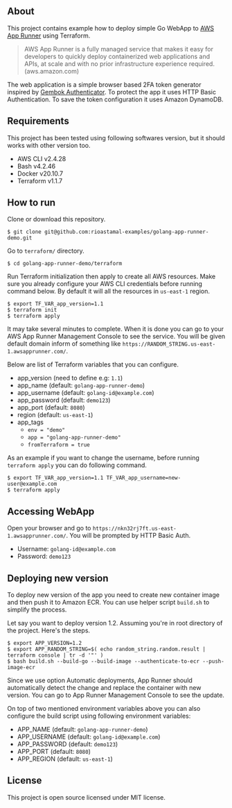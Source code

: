 ## About

This project contains example how to deploy simple Go WebApp to [AWS App Runner](https://aws.amazon.com/apprunner/) using Terraform.

> AWS App Runner is a fully managed service that makes it easy for developers to quickly deploy containerized web applications and APIs, at scale and with no prior infrastructure experience required. (aws.amazon.com)

The web application is a simple browser based 2FA token generator inspired by [Gembok Authenticator](https://github.com/rioastamal/gembok). To protect the app it uses HTTP Basic Authentication. To save the token configuration it uses Amazon DynamoDB.

## Requirements

This project has been tested using following softwares version, but it should works with other version too.

- AWS CLI v2.4.28
- Bash v4.2.46
- Docker v20.10.7
- Terraform v1.1.7

## How to run

Clone or download this repository.

```
$ git clone git@github.com:rioastamal-examples/golang-app-runner-demo.git
```

Go to `terraform/` directory.

```
$ cd golang-app-runner-demo/terraform
```

Run Terraform initialization then apply to create all AWS resources. Make sure you already configure your AWS CLI credentials before running command below. By default it will all the resources in `us-east-1` region.

```
$ export TF_VAR_app_version=1.1
$ terraform init
$ terraform apply
```

It may take several minutes to complete. When it is done you can go to your AWS App Runner Management Console to see the service. You will be given default domain inform of something like `https://RANDOM_STRING.us-east-1.awsapprunner.com/`.

Below are list of Terraform variables that you can configure.

- app_version (need to define e.g: `1.1`)
- app_name (default: `golang-app-runner-demo`)
- app_username (default: `golang-id@example.com`)
- app_password (default: `demo123`)
- app_port (default: `8080`)
- region (default: `us-east-1`)
- app_tags
  - `env = "demo"`
  - `app = "golang-app-runner-demo"`
  - `fromTerraform = true`

As an example if you want to change the username, before running `terraform apply` you can do following command.

```
$ export TF_VAR_app_version=1.1 TF_VAR_app_username=new-user@example.com
$ terraform apply
```

## Accessing WebApp

Open your browser and go to `https://nkn32rj7ft.us-east-1.awsapprunner.com/`. You will be prompted by HTTP Basic Auth.

- Username: `golang-id@example.com`
- Password: `demo123`

## Deploying new version

To deploy new version of the app you need to create new container image and then push it to Amazon ECR. You can use helper script `build.sh` to simplify the process.

Let say you want to deploy version 1.2. Assuming you're in root directory of the project. Here's the steps.

```
$ export APP_VERSION=1.2
$ export APP_RANDOM_STRING=$( echo random_string.random.result | terraform console | tr -d '"' )
$ bash build.sh --build-go --build-image --authenticate-to-ecr --push-image-ecr
```

Since we use option Automatic deployments, App Runner should automatically detect the change and replace the container with new version. You can go to App Runner Management Console to see the update.

On top of two mentioned environment variables above you can also configure the build script using following environment variables:

- APP_NAME (default: `golang-app-runner-demo`)
- APP_USERNAME (default: `golang-id@example.com`)
- APP_PASSWORD (default: `demo123`)
- APP_PORT (default: `8080`)
- APP_REGION (default: `us-east-1`)

## License

This project is open source licensed under MIT license.